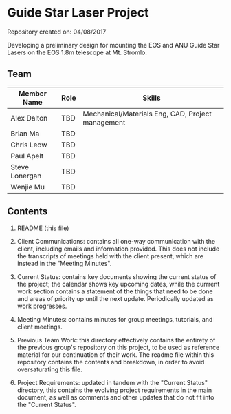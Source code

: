 # Guide Star Laser Project

Repository created on: 04/08/2017

Developing a preliminary design for mounting the EOS and ANU Guide Star Lasers on the EOS 1.8m telescope at Mt. Stromlo.

## Team

| Member Name  	| Role                     	| Skills                               	|
|--------------	|--------------------------	|--------------------------------------	|
| Alex Dalton  	| TBD                   	|Mechanical/Materials Eng, CAD, Project management|
| Brian Ma  	| TBD                   	|                                       |
| Chris Leow  	| TBD                   	|                                       |
| Paul Apelt  	| TBD                   	|                                       |
| Steve Lonergan| TBD                   	|                                       |
| Wenjie Mu  	| TBD                   	|                                       |

## Contents

1. README (this file)

2. Client Communications: contains all one-way communication with the client, 
including emails and information provided. This does not include the transcripts
of meetings held with the client present, which are instead in the 
"Meeting Minutes".

3. Current Status: contains key documents showing the current status of the
project; the calendar shows key upcoming dates, while the currrent work 
section contains a statement of the things that need to be done and areas of
priority up until the next update. Periodically updated as work progresses.
	
4. Meeting Minutes: contains minutes for group meetings,
tutorials, and client meetings.

5. Previous Team Work: this directory effectively contains the entirety of the
previous group's repository on this project, to be used as reference material
for our continuation of their work. The readme file within this repository
contains the contents and breakdown, in order to avoid oversaturating this file.

6. Project Requirements: updated in tandem with the "Current Status" directory, 
this contains the evolving project requirements in the main document, as well 
as comments and other updates that do not fit into the "Current Status". 

